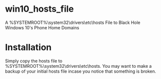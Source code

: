 # win10_hosts_file

A %SYSTEMROOT%\system32\drivers\etc\hosts File to Black Hole Windows 10's Phone Home Domains 

# Installation

Simply copy the hosts file to %SYSTEMROOT%\system32\drivers\etc\hosts. You may
want to make a backup of your initial hosts file incase you notice that
something is broken.
